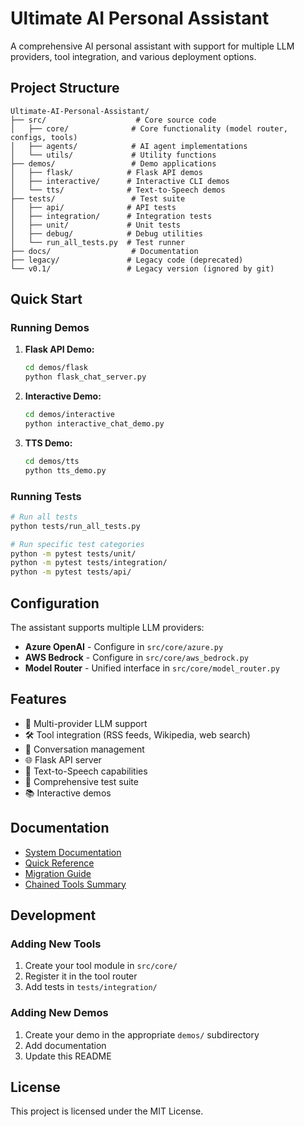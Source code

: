# Ultimate AI Personal Assistant

A comprehensive AI personal assistant with support for multiple LLM providers, tool integration, and various deployment options.

## Project Structure

```
Ultimate-AI-Personal-Assistant/
├── src/                    # Core source code
│   ├── core/              # Core functionality (model router, configs, tools)
│   ├── agents/            # AI agent implementations
│   └── utils/             # Utility functions
├── demos/                 # Demo applications
│   ├── flask/            # Flask API demos
│   ├── interactive/      # Interactive CLI demos
│   └── tts/              # Text-to-Speech demos
├── tests/                 # Test suite
│   ├── api/              # API tests
│   ├── integration/      # Integration tests
│   ├── unit/             # Unit tests
│   ├── debug/            # Debug utilities
│   └── run_all_tests.py  # Test runner
├── docs/                  # Documentation
├── legacy/               # Legacy code (deprecated)
└── v0.1/                 # Legacy version (ignored by git)
```

## Quick Start

### Running Demos

1. **Flask API Demo:**
   ```bash
   cd demos/flask
   python flask_chat_server.py
   ```

2. **Interactive Demo:**
   ```bash
   cd demos/interactive
   python interactive_chat_demo.py
   ```

3. **TTS Demo:**
   ```bash
   cd demos/tts
   python tts_demo.py
   ```

### Running Tests

```bash
# Run all tests
python tests/run_all_tests.py

# Run specific test categories
python -m pytest tests/unit/
python -m pytest tests/integration/
python -m pytest tests/api/
```

## Configuration

The assistant supports multiple LLM providers:

- **Azure OpenAI** - Configure in `src/core/azure.py`
- **AWS Bedrock** - Configure in `src/core/aws_bedrock.py`
- **Model Router** - Unified interface in `src/core/model_router.py`

## Features

- 🤖 Multi-provider LLM support
- 🛠️ Tool integration (RSS feeds, Wikipedia, web search)
- 💬 Conversation management
- 🌐 Flask API server
- 🎤 Text-to-Speech capabilities
- 🧪 Comprehensive test suite
- 📚 Interactive demos

## Documentation

- [System Documentation](SYSTEM_DOCUMENTATION.md)
- [Quick Reference](QUICK_REFERENCE.md)
- [Migration Guide](MIGRATION_SUMMARY.md)
- [Chained Tools Summary](CHAINED_TOOLS_SUMMARY.md)

## Development

### Adding New Tools

1. Create your tool module in `src/core/`
2. Register it in the tool router
3. Add tests in `tests/integration/`

### Adding New Demos

1. Create your demo in the appropriate `demos/` subdirectory
2. Add documentation
3. Update this README

## License

This project is licensed under the MIT License. 
